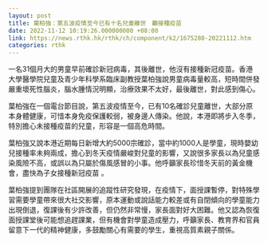 ```yaml
---
layout: post
title: 葉柏強：第五波疫情至今已有十名兒童離世　籲接種疫苗
date: 2022-11-12 10:19:26.000000000 +08:00
link: https://news.rthk.hk/rthk/ch/component/k2/1675280-20221112.htm
categories: rthk
---
```


一名31個月大的男童早前確診新冠病毒，其後離世，他沒有接種新冠疫苗。香港大學醫學院兒童及青少年科學系臨床副教授葉柏強說男童病毒量較高，短時間併發嚴重壞死性腦炎，腦水腫情況明顯，治療效果不太好，最後離世，對此感到傷心。

葉柏強在一個電台節目說，第五波疫情至今，已有10名確診兒童離世，大部分原本身體健康，可惜本身免疫保護較弱，被身邊人傳染。他說，本港即將步入冬季，特別擔心未接種疫苗的兒童，形容是一個高危時間。

葉柏強又說本港近期每日新增大約5000宗確診，當中約1000人是學童，現時嬰幼兒接種率未夠兩成，擔心到冬天疫情嚴峻對兒童的影響，又說很多家長以為兒童感染風險不高，或誤以為只屬於傷風感冒的小事。他呼籲家長珍惜冬天前的黃金機會，盡快為子女接種新冠疫苗 。

葉柏強提到團隊在社區開展的追蹤性研究發現，在疫情下，面授課暫停，對特殊學習需要學童帶來很大社交影響，原本運動或說話能力較差或有自閉傾向的學童能力出現倒退，復課後有少許改善，但仍然非常慢，家長面對好大困難。他又認為恢復面授課堂後可能想追趕課業，但有機會對學童造成壓力，呼籲家長、教育界和官員留意下一代的精神健康，多鼓勵關心有需要的學生，重視高質素親子關係。
